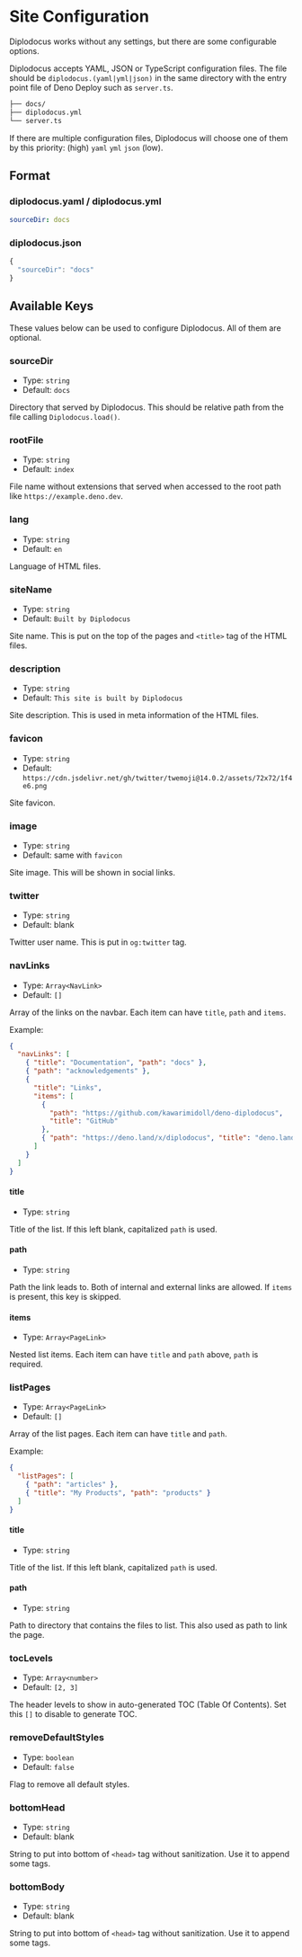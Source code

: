# Site Configuration

Diplodocus works without any settings, but there are some configurable options.

Diplodocus accepts YAML, JSON or TypeScript configuration files. The file should
be `diplodocus.(yaml|yml|json)` in the same directory with the entry point file
of Deno Deploy such as `server.ts`.

```bash
├── docs/
├── diplodocus.yml
└── server.ts
```

If there are multiple configuration files, Diplodocus will choose one of them by
this priority: (high) `yaml` `yml` `json` (low).

## Format

### diplodocus.yaml / diplodocus.yml

```yml
sourceDir: docs
```

### diplodocus.json

```js
{
  "sourceDir": "docs"
}
```

## Available Keys

These values below can be used to configure Diplodocus. All of them are
optional.

### sourceDir

- Type: `string`
- Default: `docs`

Directory that served by Diplodocus. This should be relative path from the file
calling `Diplodocus.load()`.

### rootFile

- Type: `string`
- Default: `index`

File name without extensions that served when accessed to the root path like
`https://example.deno.dev`.

### lang

- Type: `string`
- Default: `en`

Language of HTML files.

### siteName

- Type: `string`
- Default: `Built by Diplodocus`

Site name. This is put on the top of the pages and `<title>` tag of the HTML
files.

### description

- Type: `string`
- Default: `This site is built by Diplodocus`

Site description. This is used in meta information of the HTML files.

### favicon

- Type: `string`
- Default: `https://cdn.jsdelivr.net/gh/twitter/twemoji@14.0.2/assets/72x72/1f4e6.png`

Site favicon.

### image

- Type: `string`
- Default: same with `favicon`

Site image. This will be shown in social links.

### twitter

- Type: `string`
- Default: blank

Twitter user name. This is put in `og:twitter` tag.

### navLinks

- Type: `Array<NavLink>`
- Default: `[]`

Array of the links on the navbar. Each item can have `title`, `path` and
`items`.

Example:

```json
{
  "navLinks": [
    { "title": "Documentation", "path": "docs" },
    { "path": "acknowledgements" },
    {
      "title": "Links",
      "items": [
        {
          "path": "https://github.com/kawarimidoll/deno-diplodocus",
          "title": "GitHub"
        },
        { "path": "https://deno.land/x/diplodocus", "title": "deno.land/x" }
      ]
    }
  ]
}
```

#### title

- Type: `string`

Title of the list. If this left blank, capitalized `path` is used.

#### path

- Type: `string`

Path the link leads to. Both of internal and external links are allowed. If
`items` is present, this key is skipped.

#### items

- Type: `Array<PageLink>`

Nested list items. Each item can have `title` and `path` above, `path` is
required.

### listPages

- Type: `Array<PageLink>`
- Default: `[]`

Array of the list pages. Each item can have `title` and `path`.

Example:

```json
{
  "listPages": [
    { "path": "articles" },
    { "title": "My Products", "path": "products" }
  ]
}
```

#### title

- Type: `string`

Title of the list. If this left blank, capitalized `path` is used.

#### path

- Type: `string`

Path to directory that contains the files to list. This also used as path to
link the page.

### tocLevels

- Type: `Array<number>`
- Default: `[2, 3]`

The header levels to show in auto-generated TOC (Table Of Contents). Set this
`[]` to disable to generate TOC.

### removeDefaultStyles

- Type: `boolean`
- Default: `false`

Flag to remove all default styles.

### bottomHead

- Type: `string`
- Default: blank

String to put into bottom of `<head>` tag without sanitization. Use it to append
some tags.

### bottomBody

- Type: `string`
- Default: blank

String to put into bottom of `<head>` tag without sanitization. Use it to append
some tags.
